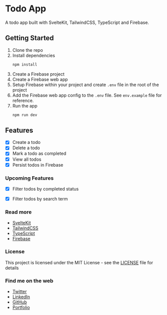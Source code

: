 # Todo App
A todo app built with SvelteKit, TailwindCSS, TypeScript and Firebase.


## Getting Started
1. Clone the repo
2. Install dependencies
    ```bash
    npm install
    ```
3. Create a Firebase project
4. Create a Firebase web app
5. Setup Firebase within your project and create `.env` file in the root of the project
6. Add the Firebase web app config to the `.env` file. See `env.example` file for reference.
7. Run the app 
    ```bash
    npm run dev
    ```

## Features
- [x] Create a todo
- [x] Delete a todo
- [x] Mark a todo as completed
- [x] View all todos
- [x] Persist todos in Firebase

### Upcoming Features
- [x] Filter todos by completed status
- [x] Filter todos by search term



### Read more
- [SvelteKit](https://kit.svelte.dev/)
- [TailwindCSS](https://tailwindcss.com/)
- [TypeScript](https://www.typescriptlang.org/)
- [Firebase](https://firebase.google.com/)

### License
This project is licensed under the MIT License - see the [LICENSE](LICENSE) file for details

### Find me on the web
- [Twitter](https://twitter.com/RobertKibetK)
- [LinkedIn](https://www.linkedin.com/in/robert-kiprono-a09889a4/)
- [GitHub](https://github.com/robertkibet)
- [Portfolio](https://kibet.me/)